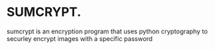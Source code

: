 # SUMCRYPT.
sumcrypt is an encryption program that uses python cryptography to securley encrypt
images with a specific password